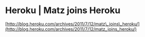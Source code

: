 <!--
id: 7543920301
link: http://tumblr.atmos.org/post/7543920301/heroku-matz-joins-heroku
slug: heroku-matz-joins-heroku
date: Tue Jul 12 2011 13:14:05 GMT-0700 (PDT)
publish: 2011-07-012
tags: 
title: Heroku | Matz joins Heroku
-->


Heroku | Matz joins Heroku
==========================

[http://blog.heroku.com/archives/2011/7/12/matz\_joins\_heroku/](http://blog.heroku.com/archives/2011/7/12/matz_joins_heroku/)

